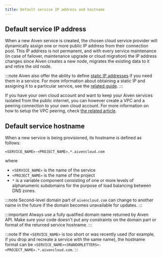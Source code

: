 ```yaml
---
title: Default service IP address and hostname
---
```


## Default service IP address

When a new Aiven service is created, the chosen cloud service provider
will dynamically assign one or more public IP address from their
connection pool. This IP address is not permanent, and with every
service maintenance (in case of failover, maintenance upgrade or cloud
migration) the IP address changes since Aiven creates a new node,
migrates the existing data to it and retire the old node.

:::note
Aiven also offer the ability to define
[static IP addresses](/docs/platform/concepts/static-ips) if you need them in a service.
For more information about obtaining a static IP and assigning it to a particular service,
see the
[related guide](/docs/platform/howto/static-ip-addresses).
:::

If you have your own cloud account and want to keep your Aiven services
isolated from the public internet, you can however create a VPC and a
peering connection to your own cloud account. For more information on
how to setup the VPC peering, check [the related
article](https://docs.aiven.io/docs/platform/howto/manage-vpc-peering).

## Default service hostname

When a new service is being provisioned, its hostname is defined as
follows:

```text
<SERVICE_NAME>-<PROJECT_NAME>.*.aivencloud.com
```

where

-   `<SERVICE_NAME>` is the name of the service
-   `<PROJECT_NAME>` is the name of the project
-   `*` is a variable component consisting of one or more levels of
    alphanumeric subdomains for the purpose of load balancing between
    DNS zones.

:::note
Second-level domain part of `aivencloud.com` can change to another
name in the future if the domain becomes unavailable for updates.
:::

:::important
Always use a fully qualified domain name returned by Aiven API. Make
sure your code doesn't put any constraints on the domain part or format
of the returned service hostname.
:::

:::note
If the `<SERVICE_NAME>` is too short or was recently used (for example,
if you drop and recreate a service with the same name), the hostname
format can be
`<SERVICE_NAME><3RANDOMLETTERS>-<PROJECT_NAME>.*.aivencloud.com`.
:::
